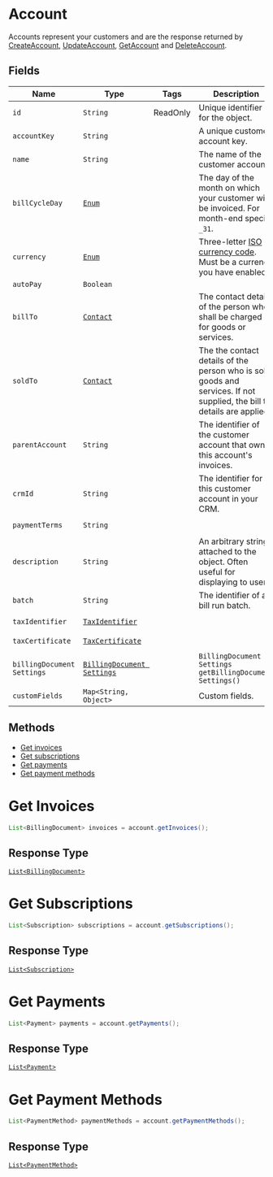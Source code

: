 
# Account

Accounts represent your customers and are the response returned by [CreateAccount](/doc/account-api.md#create-account), [UpdateAccount](/doc/account-api.md#update-account), [GetAccount](/doc/account-api.md#get-account) and [DeleteAccount](/doc/account-api.md#delete-account).


## Fields

| Name | Type | Tags | Description | Getter |
|  --- | --- | --- | --- | --- |
| `id` | `String` | ReadOnly | Unique identifier for the object. | `String getId()` |
| `accountKey` | `String` |  | A unique customer account key. | `String getAccountKey()`
| `name` | `String` |  | The name of the customer account. | `String getName()`
| `billCycleDay` | [`Enum`](/doc/models/bill-cycle-day.md) |  | The day of the month on which your customer will be invoiced. For month-end specify `_31`. | `String getBillCycleDay()`
| `currency` | [`Enum`](/doc/models/currency.md) |  | Three-letter [ISO currency code](https://www.iso.org/iso-4217-currency-codes.html). Must be a currency you have enabled. | `String getCurrency()` |
| `autoPay` | `Boolean` |  | | `String getAutoPay()` |
| `billTo` | [`Contact`](/doc/models/contact.md) |  | The contact details of the person who shall be charged for goods or services. | `Contact getBillTo()` |
| `soldTo` | [`Contact`](/doc/models/contact.md) |  | The the contact details of the person who is sold goods and services. If not supplied, the bill to details are applied.  | `Contact getSoldTo()` |
| `parentAccount` | `String` |  | The identifier of the customer account that owns this account's invoices. | `String getParentAccount()` |
| `crmId` | `String` |  | The identifier for this customer account in your CRM. | `String getCrmId()` |
| `paymentTerms` | `String` |  |  | `String getPaymentTerms()` |
| `description` | `String` |  | An arbitrary string attached to the object. Often useful for displaying to users. | `String getDescription()` |
| `batch` | `String` |  | The identifier of a bill run batch. | `String getBatch()` |
| `taxIdentifier` | [`TaxIdentifier`](/doc/models/tax-identifier.md) |  || `TaxIdentifier getTaxIdentifier()` |
| `taxCertificate` | [`TaxCertificate`](/doc/models/tax-certificate.md) |  || `TaxCertificate getTaxCertificate()` |
| `billingDocument Settings` | [`BillingDocument Settings`](/doc/models/billing-document-settings.md) |  | `BillingDocument Settings getBillingDocument Settings()` |
| `customFields` | `Map<String, Object>` |  | Custom fields. | `Map<String, Object> getCustomFields()`|

## Methods

* [Get invoices](/doc/models/account.md#get-invoices)
* [Get subscriptions](/doc/models/account.md#get-subscriptions)
* [Get payments](/doc/models/account.md#get-payments)
* [Get payment methods](/doc/models/account.md#get-payment-methods)


# Get Invoices

```java
List<BillingDocument> invoices = account.getInvoices();
```

## Response Type

[`List<BillingDocument>`](/doc/models/billing-document.md)


# Get Subscriptions

```java
List<Subscription> subscriptions = account.getSubscriptions();
```

## Response Type

[`List<Subscription>`](/doc/models/subscription.md)


# Get Payments

```java
List<Payment> payments = account.getPayments();
```

## Response Type

[`List<Payment>`](/doc/models/payment.md)


# Get Payment Methods

```java
List<PaymentMethod> paymentMethods = account.getPaymentMethods();
```

## Response Type

[`List<PaymentMethod>`](/doc/models/payment-method.md)

